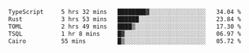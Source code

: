 <!--START_SECTION:waka-->

```txt
TypeScript     5 hrs 32 mins   ████████▓░░░░░░░░░░░░░░░░   34.04 %
Rust           3 hrs 53 mins   ██████░░░░░░░░░░░░░░░░░░░   23.84 %
TOML           2 hrs 49 mins   ████▒░░░░░░░░░░░░░░░░░░░░   17.30 %
TSQL           1 hr 8 mins     █▓░░░░░░░░░░░░░░░░░░░░░░░   06.97 %
Cairo          55 mins         █▒░░░░░░░░░░░░░░░░░░░░░░░   05.72 %
```

<!--END_SECTION:waka-->